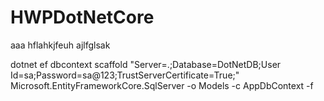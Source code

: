 # HWPDotNetCore

aaa
hflahkjfeuh
ajlfglsak

dotnet ef dbcontext scaffold "Server=.;Database=DotNetDB;User Id=sa;Password=sa@123;TrustServerCertificate=True;" Microsoft.EntityFrameworkCore.SqlServer -o Models -c AppDbContext -f